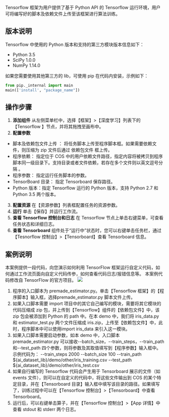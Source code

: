 Tensorflow 框架为用户提供了基于 Python API 的 Tensorflow 运行环境，用户可将编写好的脚本及依赖文件上传至该框架进行算法训练。

## 版本说明
Tensorflow 中使用的 Python 版本和支持的第三方模块版本信息如下：
   - Python 3.5
   - SciPy 1.0.0
   - NumPy 1.14.0

如果您需要使用其他第三方的 lib，可使用 pip 在代码内安装，示例如下：
```python
from pip._internal import main
main(['install', "package_name"])
```


## 操作步骤
1. **添加组件**
 从左侧菜单栏中，选择【框架】>【深度学习】列表下的【Tensorflow 】节点，并将其拖拽至画布中。
2. **配置参数**
 - 脚本及依赖包文件上传 ：
    将任务脚本上传至程序脚本框。如果需要依赖文件，则压缩为 zip 文件后通过 依赖包文件 框上传。
 - 程序依赖：
    指定位于 COS 中的用户依赖文件路径，指定内容将被拷贝到程序脚本同一级目录下。支持目录或者文件依赖，若存在多个文件则以英文逗号分隔 。
 - 程序参数：
    指定运行任务脚本的参数。
 - TensorBoard 目录：
    指定 Tensorboard 保存路径。
 - Python 版本：指定 Tensorflow 运行的 Python 版本，支持 Python 2.7 和 Python 3.5 两个版本。
3. **配置资源**
在【资源参数】列表框配置任务的资源参数。
4. **运行**
单击【保存】并运行工作流。
5. **查看 Tensorflow 控制台和日志**
在 Tensorflow 节点上单击右键菜单，可查看任务状态和详细日志。  
6. **查看 Tensorboard**
  组件处于“运行中”状态时，您可以右键单击任务栏，通过【Tesnorflow 控制台】>【Tensorboard】查看 Tensorboard 信息。

## 案例说明
本案例提供一段代码，向您演示如何利用 TensorFlow 框架运行自定义代码，如何通过工作流页面向自定义代码传参，如何查看代码日志/报错信息等。
本案例代码修改自 TensorFlow 的官方项目。
![](https://main.qcloudimg.com/raw/699578068afaa722ce193bb8c9c7d621.png)

1. 程序的入口脚本为 premade_estimator.py。单击【Tensorflow 框架】的【程序脚本】输入框，选择premade_estimator.py 脚本文件上传。
2. 如果入口脚本需要 import 项目中的其它自己编写的模块，需要将其它模块的代码压缩成 zip 包，并上传到【Tensorflow】组件的【依赖包文件】中，该 zip 包会被添加到 Python 的 path 中。在本 demo 中，我们将 iris_data.py 和 estimator_test.py 两个文件压缩成 iris.zip，上传至【依赖包文件】中，此时，程序脚本中可以使用import iris_data 来引入这一模块。
3. 如果入口脚本需要启动参数，如本 demo 中，入口脚本 premade_estimator.py 可以接收--batch_size，--train_steps，--train_path 和--test_path 四个参数，则将参数及其取值填写到【程序参数】输入框中。
示例代码为：
--train_steps 2000
--batch_size 100
--train_path ${ai_dataset_lib}/demo/other/iris_training.csv
--test_path ${ai_dataset_lib}/demo/other/iris_test.csv
4. 如果自行编写的 Tensorflow 代码会产生用于 Tensorboard 展示的文件（如 events 文件），则可以在自定义的代码中，将这些文件输出到 COS 的某个特定目录，并在【Tensorboard 目录】输入框中填写该目录的路径。如果填写了，训练过程中可以在【Tensorflow 控制台】>【Tensorboard】中查看 Tensorboard。
5. 运行后，可以右键单击算子，并在【Tensorflow 控制台】>【App 详情】中查看 stdout 和 stderr 两个日志。







